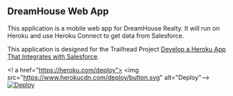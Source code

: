 DreamHouse Web App
------------------

This application is a mobile web app for DreamHouse Realty. It will run on Heroku and use Heroku Connect to get data from Salesforce.

This application is designed for the Trailhead Project [Develop a Heroku App That Integrates with Salesforce](https://trailhead.salesforce.com/content/learn/projects/develop-heroku-applications).

<! a href="https://heroku.com/deploy">
  <img src="https://www.herokucdn.com/deploy/button.svg" alt="Deploy"-->
<a href="https://heroku.com/deploy"><img src="https://www.herokucdn.com/deploy/button.svg" alt="Deploy"></a>
